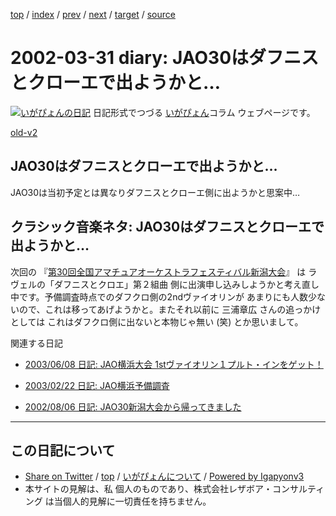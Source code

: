 [top](../index.html) 
 / [index](index.html) 
 / [prev](ig020329.html) 
 / [next](ig020402.html) 
 / [target](https://www.igapyon.jp/igapyon/diary/2002/ig020331.html) 
 / [source](https://github.com/igapyon/diary/blob/master/2002/ig020331.src.md) 

2002-03-31 diary: JAO30はダフニスとクローエで出ようかと…
=====================================================================================================
[![いがぴょんの日記](https://www.igapyon.jp/igapyon/diary/images/iga200306s.jpg "いがぴょん")](https://www.igapyon.jp/igapyon/diary/memo/memoigapyon.html) 日記形式でつづる [いがぴょん](https://www.igapyon.jp/igapyon/diary/memo/memoigapyon.html)コラム ウェブページです。

[old-v2](ig020331-orig.html)

## JAO30はダフニスとクローエで出ようかと…

JAO30は当初予定とは異なりダフニスとクローエ側に出ようかと思案中…


## クラシック音楽ネタ: JAO30はダフニスとクローエで出ようかと…

次回の 『[第30回全国アマチュアオーケストラフェスティバル新潟大会](http://www.gatakyo.com/aof/)』 は ラヴェルの「ダフニスとクロエ」第２組曲 側に出演申し込みしようかと考え直し中です。予備調査時点でのダフクロ側の2ndヴァイオリンが あまりにも人数少ないので、これは移ってあげようかと。またそれ以前に 三浦章広 さんの追っかけとしては これはダフクロ側に出ないと本物じゃ無い (笑) とか思いまして。

関連する日記

* [2003/06/08 日記: JAO横浜大会 1stヴァイオリン１プルト・インをゲット！](../2003/ig030608.html)
  
* [2003/02/22 日記: JAO横浜予備調査](../2003/ig030222.html)
  
* [2002/08/06 日記: JAO30新潟大会から帰ってきました](ig020806.html)


----------------------------------------------------------------------------------------------------

## この日記について

* [Share on Twitter](https://twitter.com/intent/tweet?hashtags=igapyon%2Cdiary%2C%E3%81%84%E3%81%8C%E3%81%B4%E3%82%87%E3%82%93&text=JAO30%E3%81%AF%E3%83%80%E3%83%95%E3%83%8B%E3%82%B9%E3%81%A8%E3%82%AF%E3%83%AD%E3%83%BC%E3%82%A8%E3%81%A7%E5%87%BA%E3%82%88%E3%81%86%E3%81%8B%E3%81%A8%E2%80%A6&url=https%3A%2F%2Fwww.igapyon.jp%2Figapyon%2Fdiary%2F2002%2Fig020331.html) / [top](../index.html) / [いがぴょんについて](https://www.igapyon.jp/igapyon/diary/memo/memoigapyon.html) / [Powered by Igapyonv3](https://github.com/igapyon/igapyonv3)
* 本サイトの見解は、私 個人のものであり、株式会社レザボア・コンサルティング は当個人的見解に一切責任を持ちません。 
